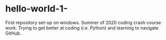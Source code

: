 # hello-world-1-
First repository set-up on windows.
Summer of 2020 coding crash course work. Trying to get better at coding (i.e. Python) and learning to navigate GitHub. 
